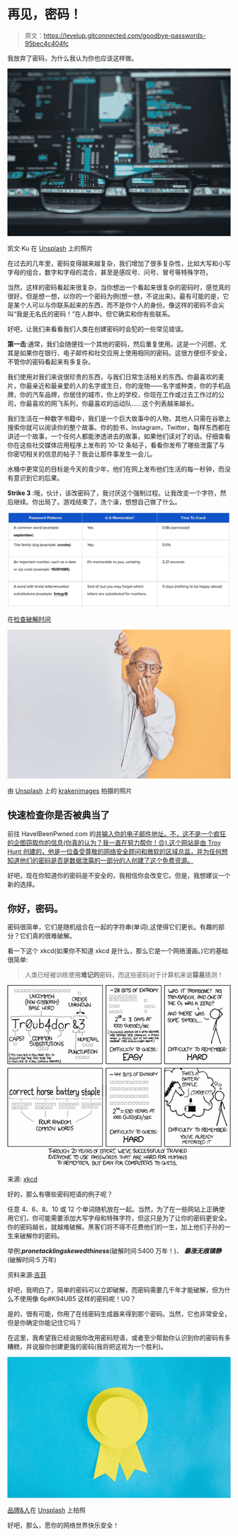 # 再见，密码！

> 原文：<https://levelup.gitconnected.com/goodbye-passwords-95bec4c404fc>

我放弃了密码，为什么我认为你也应该这样做。

![](img/44a11b0f334c6a4f666bad1cd8f09828.png)

凯文·Ku 在 [Unsplash](https://unsplash.com/s/photos/hackers?utm_source=unsplash&utm_medium=referral&utm_content=creditCopyText) 上的照片

在过去的几年里，密码变得越来越复杂，我们增加了很多复杂性，比如大写和小写字母的组合，数字和字母的混合，甚至是感叹号、问号、冒号等特殊字符。

当然，这样的密码看起来很复杂，当你想出一个看起来很复杂的密码时，感觉真的很好。但是想一想，以你的一个密码为例(想一想，不说出来)。最有可能的是，它是某个人可以与你联系起来的东西，而不是你个人的身份。像这样的密码不会尖叫“我是无名氏的密码！”在人群中。但它确实和你有些联系。

好吧，让我们来看看我们人类在创建密码时会犯的一些常见错误。

**第一击**:通常，我们会随便找一个其他的密码，然后重复使用。这是一个问题，尤其是如果你在银行、电子邮件和社交应用上使用相同的密码。这很方便但不安全，不管你的密码看起来有多复杂。

我们使用对我们来说很珍贵的东西，与我们日常生活相关的东西。你最喜欢的麦片，你最亲近和最亲爱的人的名字或生日，你的宠物——名字或种类，你的手机品牌，你的汽车品牌，你居住的城市，你上的学校，你现在工作或过去工作过的公司，你最喜欢的网飞系列，你最喜欢的运动队……这个列表越来越长。

我们生活在一种数字书籍中，我们是一个巨大故事中的人物，其他人只需在谷歌上搜索你就可以阅读你的整个故事。你的脸书，Instagram，Twitter，每样东西都在讲述一个故事，一个任何人都能渗透进去的故事，如果他们读对了的话。仔细查看你在这些社交媒体应用程序上发布的 10-12 条帖子，看看你发布了哪些泄露了与你密切相关的信息的帖子？我会让那件事发生一会儿。

水桶中更常见的目标是今天的青少年，他们在网上发布他们生活的每一秒钟，而没有意识到它的后果。

**Strike 3** :哦，伙计，该改密码了，我讨厌这个强制过程。让我改变一个字符，然后继续。你出局了。游戏结束了，洗个澡，想想自己做了什么。

![](img/cb68ff7c996fbeb514ff4a90bcdb9361.png)

在[检查破解时间](https://www.passwordmonster.com/)

![](img/57428670847a831ba798ec65d1d4abe3.png)

由 [Unsplash](https://unsplash.com/s/photos/surprised?utm_source=unsplash&utm_medium=referral&utm_content=creditCopyText) 上的 [krakenimages](https://unsplash.com/@krakenimages?utm_source=unsplash&utm_medium=referral&utm_content=creditCopyText) 拍摄的照片

## 快速检查你是否被典当了

前往 HaveIBeenPwned.com 的[并输入你的电子邮件地址。不，这不是一个疯狂的企图窃取你的信息(你真的认为？我一直在努力帮你！😠).这个网站是由 Troy Hunt 创建的，他是一位备受尊敬的网络安全顾问和微软的区域总监，并为任何想知道他们的密码是否是数据泄露的一部分的人创建了这个免费资源。](https://haveibeenpwned.com/)

好吧，现在你知道你的密码是不安全的，我相信你会改变它。但是，我想建议一个新的选择。

## 你好，密码。

密码很简单，它们是随机组合在一起的字符串(单词),这使得它们更长。有趣的部分？它们真的很难破解。

看一下这个 xkcd(如果你不知道 xkcd 是什么，那么它是一个网络漫画。)它的基础很简单:

> 人类已经被训练使用**难记的**密码，而这些密码对于计算机来说**容易**猜测！

![](img/477b16073779a9cd90e2dd20783951d7.png)

来源: [xkcd](https://xkcd.com/936/)

好的，那么有哪些密码短语的例子呢？

任意 4、6、8、10 或 12 个单词随机放在一起。当然，为了在一些网站上正确使用它们，你可能需要添加大写字母和特殊字符，但这只是为了让你的密码更安全。你的密码越长，就越难破解。黑客们将不得不花费他们的一生，加上他们子孙的一生来破解你的密码。

举例:***pronetacklingskewedthiness***(破解时间:5400 万年！)、 ***暴涨无痕镇静*** (破解时间:5 万年)

资料来源:[吉菲](https://media.giphy.com/media/6KRJb6JWCffc9Ys312/giphy.gif)

好吧，我明白了，简单的密码可以立即破解，而密码需要几千年才能破解，但为什么不使用像 6p#K94UB5 这样的密码呢！U0？

是的，很有可能，你用了在线密码生成器来得到那个密码。当然，它也非常安全，但是你确定你能记住它吗？

在这里，我希望我已经说服你改用密码短语，或者至少帮助你认识到你的密码有多糟糕，并说服你创建更强的密码(我将把这视为一个胜利)。

![](img/269af838e26e48156f19b96ef40a0c9b.png)

[品牌&人](https://unsplash.com/@brandsandpeople?utm_source=unsplash&utm_medium=referral&utm_content=creditCopyText)在 [Unsplash](https://unsplash.com/s/photos/trophy?utm_source=unsplash&utm_medium=referral&utm_content=creditCopyText) 上拍照

好吧，那么，愿你的网络世界快乐安全！